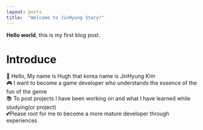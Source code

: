```yaml
---
layout: posts
title:  "Welcome to JinHyung Story!"
---
```


**Hello world**, this is my first blog post.

# Introduce
🤗 Hello, My name is Hugh that korea name is JinHyung Kim <br>
🎮 I want to become a game developer who understands the essence of the fun of the genre <br>
📚 To post projects I have been working on and what I have learned while studying(or project) <br>
💕Please root for me to become a more mature developer through experiences <br>
